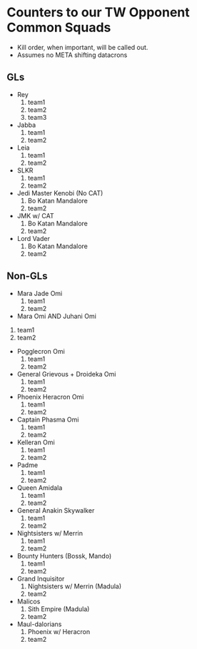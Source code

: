 # Counters to our TW Opponent Common Squads

- Kill order, when important, will be called out.
- Assumes no META shifting datacrons

## GLs
- Rey
  1. team1
  2. team2
  3. team3
- Jabba
  1. team1
  2. team2
- Leia
  1. team1
  2. team2
- SLKR
  1. team1
  2. team2
- Jedi Master Kenobi (No CAT)
  1. Bo Katan Mandalore
  2. team2
- JMK w/ CAT
  1. Bo Katan Mandalore
  2. team2
- Lord Vader
  1. Bo Katan Mandalore
  2. team2

## Non-GLs
- Mara Jade Omi
  1. team1
  2. team2
 - Mara Omi AND Juhani Omi
  1. team1
  2. team2
- Pogglecron Omi
  1. team1
  2. team2
- General Grievous + Droideka Omi
  1. team1
  2. team2
- Phoenix Heracron Omi
  1. team1
  2. team2
- Captain Phasma Omi
  1. team1
  2. team2
- Kelleran Omi
  1. team1
  2. team2
- Padme
  1. team1
  2. team2
- Queen Amidala
  1. team1
  2. team2
- General Anakin Skywalker
  1. team1
  2. team2
- Nightsisters w/ Merrin
  1. team1
  2. team2
- Bounty Hunters (Bossk, Mando)
  1. team1
  2. team2
- Grand Inquisitor
  1. Nightsisters w/ Merrin (Madula)
  2. team2
- Malicos
  1. Sith Empire (Madula)
  2. team2
- Maul-dalorians
  1. Phoenix w/ Heracron
  2. team2

